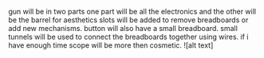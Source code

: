 gun will be in two parts one part will be all the electronics and the other will be the barrel for aesthetics
slots will be added to remove breadboards or add new mechanisms.
button will also have a small breadboard.
small tunnels will be used to connect the breadboards together using wires.
if i have enough time scope will be more then cosmetic.
![alt text]
